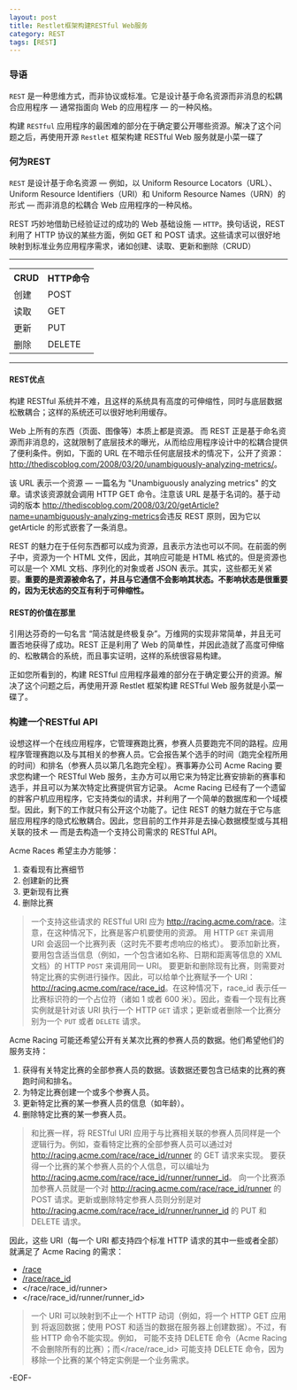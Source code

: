 ```yaml
---
layout: post
title: Restlet框架构建RESTful Web服务
category: REST
tags: [REST]
---
```


### 导语

`REST` 是一种思维方式，而非协议或标准。它是设计基于命名资源而非消息的松耦合应用程序 — 通常指面向 Web 的应用程序 — 的一种风格。

构建 `RESTful` 应用程序的最困难的部分在于确定要公开哪些资源。解决了这个问题之后，再使用开源 `Restlet` 框架构建 RESTful Web 服务就是小菜一碟了


### 何为REST

`REST` 是设计基于命名资源 — 例如，以 Uniform Resource Locators（URL）、Uniform Resource Identifiers（URI）和 Uniform Resource Names（URN）的形式 — 而非消息的松耦合 Web 应用程序的一种风格。

REST 巧妙地借助已经验证过的成功的 Web 基础设施 — `HTTP`。换句话说，REST 利用了 HTTP 协议的某些方面，例如 GET 和 POST 请求。这些请求可以很好地映射到标准业务应用程序需求，诸如创建、读取、更新和删除（CRUD）

------

<table>
        <tr>
		<th>CRUD</th>
		<th>HTTP命令</th>
	</tr>
	<tr>
		<td>创建</td>
		<td>POST</td>
	</tr>
	<tr>
		<td>读取</td>
		<td>GET</td>
	</tr>
	<tr>
		<td>更新</td>
		<td>PUT</td>
	</tr>
	<tr>
		<td>删除</td>
		<td>DELETE</td>
	</tr>
</table>

-------

#### REST优点

构建 RESTful 系统并不难，且这样的系统具有高度的可伸缩性，同时与底层数据松散耦合；这样的系统还可以很好地利用缓存。

Web 上所有的东西（页面、图像等）本质上都是资源。
而 REST 正是基于命名资源而非消息的，这就限制了底层技术的曝光，从而给应用程序设计中的松耦合提供了便利条件。例如，下面的 URL 在不暗示任何底层技术的情况下，公开了资源：<http://thediscoblog.com/2008/03/20/unambiguously-analyzing-metrics/>。

该 URL 表示一个资源 — 一篇名为 "Unambiguously analyzing metrics" 的文章。请求该资源就会调用 HTTP GET 命令。注意该 URL 是基于名词的。基于动词的版本 <http://thediscoblog.com/2008/03/20/getArticle?name=unambiguously-analyzing-metrics>会违反 REST 原则，因为它以 getArticle 的形式嵌套了一条消息。

REST 的魅力在于任何东西都可以成为资源，且表示方法也可以不同。在前面的例子中，资源为一个 HTML 文件，因此，其响应可能是 HTML 格式的。但是资源也可以是一个 XML 文档、序列化的对象或者 JSON 表示。其实，这些都无关紧要。**重要的是资源被命名了，并且与它通信不会影响其状态。不影响状态是很重要的，因为无状态的交互有利于可伸缩性。**

#### REST的价值在那里

引用达芬奇的一句名言 “简洁就是终极复杂”。万维网的实现非常简单，并且无可置否地获得了成功。REST 正是利用了 Web 的简单性，并因此造就了高度可伸缩的、松散耦合的系统，而且事实证明，这样的系统很容易构建。

正如您所看到的，构建 RESTful 应用程序最难的部分在于确定要公开的资源。解决了这个问题之后，再使用开源 Restlet 框架构建 RESTful Web 服务就是小菜一碟了。

### 构建一个RESTful API

设想这样一个在线应用程序，它管理赛跑比赛，参赛人员要跑完不同的路程。应用程序管理赛跑以及与其相关的参赛人员。它会报告某个选手的时间（跑完全程所用的时间）和排名（参赛人员以第几名跑完全程）。赛事筹办公司 Acme Racing 要求您构建一个 RESTful Web 服务，主办方可以用它来为特定比赛安排新的赛事和选手，并且可以为某次特定比赛提供官方记录。
Acme Racing 已经有了一个遗留的胖客户机应用程序，它支持类似的请求，并利用了一个简单的数据库和一个域模型。因此，剩下的工作就只有公开这个功能了。记住 REST 的魅力就在于它与底层应用程序的隐式松散耦合。因此，您目前的工作并非是去操心数据模型或与其相关联的技术 — 而是去构造一个支持公司需求的 RESTful API。

Acme Races 希望主办方能够：

1. 查看现有比赛细节
2. 创建新的比赛
3. 更新现有比赛
4. 删除比赛

> 一个支持这些请求的 RESTful URI 应为 <http://racing.acme.com/race>。注意，在这种情况下，比赛是客户机要使用的资源。
用 HTTP `GET` 来调用 URI 会返回一个比赛列表（这时先不要考虑响应的格式）。
要添加新比赛，要用包含适当信息（例如，一个包含诸如名称、日期和距离等信息的 XML 文档）的 HTTP `POST` 来调用同一 URI。
要更新和删除现有比赛，则需要对特定比赛的实例进行操作。因此，可以给单个比赛赋予一个 URI：<http://racing.acme.com/race/race_id>。在这种情况下，race_id 表示任一比赛标识符的一个占位符（诸如 1 或者 600 米）。因此，查看一个现有比赛实例就是针对该 URI 执行一个 HTTP `GET` 请求；更新或者删除一个比赛分别为一个 `PUT` 或者 `DELETE` 请求。

Acme Racing 可能还希望公开有关某次比赛的参赛人员的数据。他们希望他们的服务支持：

1. 获得有关特定比赛的全部参赛人员的数据。该数据还要包含已结束的比赛的赛跑时间和排名。
2. 为特定比赛创建一个或多个参赛人员。
3. 更新特定比赛的某一参赛人员的信息（如年龄）。
4. 删除特定比赛的某一参赛人员。

> 和比赛一样，将 RESTful URI 应用于与比赛相关联的参赛人员同样是一个逻辑行为。例如，查看特定比赛的全部参赛人员可以通过对 <http://racing.acme.com/race/race_id/runner> 的 GET 请求来实现。
要获得一个比赛的某个参赛人员的个人信息，可以编址为 <http://racing.acme.com/race/race_id/runner/runner_id>。
向一个比赛添加参赛人员就是一个对 <http://racing.acme.com/race/race_id/runner> 的 POST 请求。更新或删除特定参赛人员则分别是对 <http://racing.acme.com/race/race_id/runner/runner_id> 的 PUT 和 DELETE 请求。

因此，这些 URI（每一个 URI 都支持四个标准 HTTP 请求的其中一些或者全部）就满足了 Acme Racing 的需求：

+ [/race]()
+ [/race/race_id](/race/race_id)
+ </race/race_id/runner>
+ </race/race_id/runner/runner_id>

> 一个 URI 可以映射到不止一个 HTTP 动词（例如，将一个 HTTP GET 应用到 </race> 将返回数据；使用 POST 和适当的数据在服务器上创建数据）。不过，有些 HTTP 命令不能实现。例如，</race> 可能不支持 DELETE 命令（Acme Racing 不会删除所有的比赛）；而</race/race_id> 可能支持 DELETE 命令，因为移除一个比赛的某个特定实例是一个业务需求。


-EOF-
